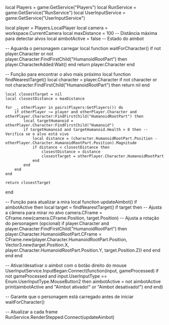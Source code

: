 local Players = game:GetService("Players")
local RunService = game:GetService("RunService")
local UserInputService = game:GetService("UserInputService")

local player = Players.LocalPlayer
local camera = workspace.CurrentCamera
local maxDistance = 100 -- Distância máxima para detectar alvos
local aimbotActive = false -- Estado do aimbot

-- Aguarda o personagem carregar
local function waitForCharacter()
    if not player.Character or not player.Character:FindFirstChild("HumanoidRootPart") then
        player.CharacterAdded:Wait()
    end
    return player.Character
end

-- Função para encontrar o alvo mais próximo
local function findNearestTarget()
    local character = player.Character
    if not character or not character:FindFirstChild("HumanoidRootPart") then
        return nil
    end

    local closestTarget = nil
    local closestDistance = maxDistance

    for _, otherPlayer in pairs(Players:GetPlayers()) do
        if otherPlayer ~= player and otherPlayer.Character and otherPlayer.Character:FindFirstChild("HumanoidRootPart") then
            local targetHumanoid = otherPlayer.Character:FindFirstChild("Humanoid")
            if targetHumanoid and targetHumanoid.Health > 0 then -- Verifica se o alvo está vivo
                local distance = (character.HumanoidRootPart.Position - otherPlayer.Character.HumanoidRootPart.Position).Magnitude
                if distance < closestDistance then
                    closestDistance = distance
                    closestTarget = otherPlayer.Character.HumanoidRootPart
                end
            end
        end
    end

    return closestTarget
end

-- Função para atualizar a mira
local function updateAimbot()
    if aimbotActive then
        local target = findNearestTarget()
        if target then
            -- Ajusta a câmera para mirar no alvo
            camera.CFrame = CFrame.new(camera.CFrame.Position, target.Position)
            -- Ajusta a rotação do personagem (opcional)
            if player.Character and player.Character:FindFirstChild("HumanoidRootPart") then
                player.Character.HumanoidRootPart.CFrame = CFrame.new(player.Character.HumanoidRootPart.Position, Vector3.new(target.Position.X, player.Character.HumanoidRootPart.Position.Y, target.Position.Z))
            end
        end
    end
end

-- Ativar/desativar o aimbot com o botão direito do mouse
UserInputService.InputBegan:Connect(function(input, gameProcessed)
    if not gameProcessed and input.UserInputType == Enum.UserInputType.MouseButton2 then
        aimbotActive = not aimbotActive
        print(aimbotActive and "Aimbot ativado!" or "Aimbot desativado!")
    end
end)

-- Garante que o personagem está carregado antes de iniciar
waitForCharacter()

-- Atualizar a cada frame
RunService.RenderStepped:Connect(updateAimbot)
